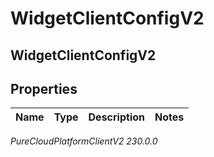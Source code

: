 # WidgetClientConfigV2

## WidgetClientConfigV2

## Properties

|Name | Type | Description | Notes|
|------------ | ------------- | ------------- | -------------|



_PureCloudPlatformClientV2 230.0.0_
